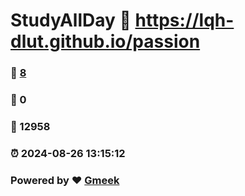 # StudyAllDay :link: https://lqh-dlut.github.io/passion 
### :page_facing_up: [8](https://lqh-dlut.github.io/passion/tag.html) 
### :speech_balloon: 0 
### :hibiscus: 12958 
### :alarm_clock: 2024-08-26 13:15:12 
### Powered by :heart: [Gmeek](https://github.com/Meekdai/Gmeek)
